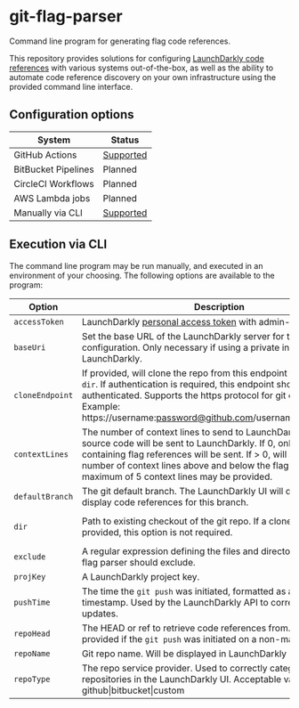 # git-flag-parser

Command line program for generating flag code references.

This repository provides solutions for configuring [LaunchDarkly code references](https://docs.launchdarkly.com) <!-- TODO: Real docs link --> with various systems out-of-the-box, as well as the ability to automate code reference discovery on your own infrastructure using the provided command line interface.

## Configuration options
| System | Status |
|---------------------|---------------------------------------------------------------------------------------------------------|
| GitHub Actions | [Supported](https://github.com/launchdarkly/git-flag-parser/tree/master/parse/github-actions/README.md) |
| BitBucket Pipelines | Planned |
| CircleCI Workflows | Planned |
| AWS Lambda jobs | Planned |
| Manually via CLI | [Supported](https://github.com/launchdarkly/git-flag-parser/tree/master/README.md#execution-via-cli) |


## Execution via CLI
<!-- TODO: Link to latest binary / dockerfile when released -->
The command line program may be run manually, and executed in an environment of your choosing. The following options are available to the program:

| Option | Description | Default | Required |
|---------------|----------------------------------------------------------------------------------------------------------------------------------------------------------------------------------------------------------------------------------------------------------------------------------------------------------|--------------------------------|------------------------------------|
| `accessToken` | LaunchDarkly [personal access token](https://docs.launchdarkly.com/docs/api-access-tokens) with admin-level access. | n/a | yes |
| `baseUri` | Set the base URL of the LaunchDarkly server for this configuration. Only necessary if using a private instance of LaunchDarkly. | "https://app.launchdarkly.com" | no |
| `cloneEndpoint` | If provided, will clone the repo from this endpoint to the provided `dir`. If authentication is required, this endpoint should be authenticated. Supports the https protocol for git cloning. Example: https://username:password@github.com/username/repository.git | n/a | no |
| `contextLines` | The number of context lines to send to LaunchDarkly. If < 0, no source code will be sent to LaunchDarkly. If 0, only the line containing flag references will be sent. If > 0, will send that number of context lines above and below the flag reference. A maximum of 5 context lines may be provided. | -1 | no |
| `defaultBranch` | The git default branch. The LaunchDarkly UI will default to display code references for this branch. | "master" | no |
| `dir` | Path to existing checkout of the git repo. If a cloneEndpoint is provided, this option is not required. |  | only if `cloneEndpoint` is not set |
| `exclude` | A regular expression defining the files and directories which the flag parser should exclude. |  | no |
| `projKey` | A LaunchDarkly project key. |  | yes |
| `pushTime` | The time the `git push` was initiated, formatted as a unix millis timestamp. Used by the LaunchDarkly API to correctly order updates. |  | yes |
| `repoHead` | The HEAD or ref to retrieve code references from. Should be provided if the `git push` was initiated on a non-master branch. | "master" | no |
| `repoName` | Git repo name. Will be displayed in LaunchDarkly |  | yes |
| `repoType` | The repo service provider. Used to correctly categorize repositories in the LaunchDarkly UI. Acceptable values: github\|bitbucket\|custom | "custom" | no |
